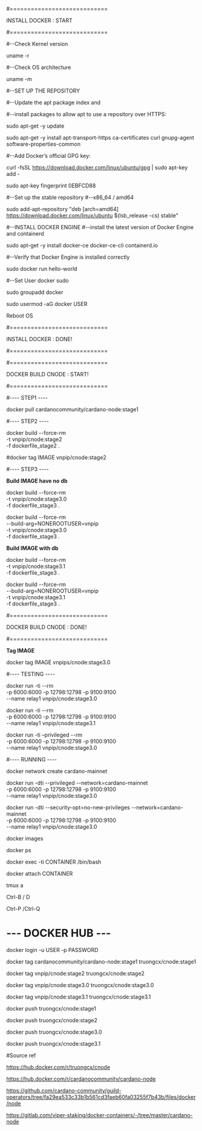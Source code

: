 #============================

INSTALL DOCKER : START

#============================

#--Check Kernel version

uname -r

#--Check OS architecture

uname -m

#--SET UP THE REPOSITORY

#--Update the apt package index and

#--install packages to allow apt to use a repository over HTTPS:

sudo apt-get -y update

sudo apt-get -y install apt-transport-https ca-certificates curl gnupg-agent software-properties-common

#--Add Docker’s official GPG key:

curl -fsSL https://download.docker.com/linux/ubuntu/gpg | sudo apt-key add -

sudo apt-key fingerprint 0EBFCD88

#--Set up the stable repository #--x86_64 / amd64

sudo add-apt-repository "deb [arch=amd64] https://download.docker.com/linux/ubuntu $(lsb_release -cs) stable"

#--INSTALL DOCKER ENGINE #--install the latest version of Docker Engine and containerd

sudo apt-get -y install docker-ce docker-ce-cli containerd.io

#--Verify that Docker Engine is installed correctly

sudo docker run hello-world

#--Set User docker sudo

sudo groupadd docker

sudo usermod -aG docker USER

Reboot OS

#============================

INSTALL DOCKER : DONE!

#============================

#============================

DOCKER BUILD CNODE : START!

#============================

#---- STEP1 ----

docker pull cardanocommunity/cardano-node:stage1

#---- STEP2 ----

docker build --force-rm \
-t vnpip/cnode:stage2 \
-f dockerfile_stage2 .

#docker tag IMAGE vnpip/cnode:stage2

#---- STEP3 ----

**Build IMAGE have no db**

docker build --force-rm \
-t vnpip/cnode:stage3.0 \
-f dockerfile_stage3 .

docker build --force-rm \
--build-arg=NONEROOTUSER=vnpip \
-t vnpip/cnode:stage3.0 \
-f dockerfile_stage3 .

**Build IMAGE with db**

docker build --force-rm \
-t vnpip/cnode:stage3.1 \
-f dockerfile_stage3 .

docker build --force-rm \
--build-arg=NONEROOTUSER=vnpip \
-t vnpip/cnode:stage3.1 \
-f dockerfile_stage3 .

#============================

DOCKER BUILD CNODE : DONE! 

#============================

**Tag IMAGE**

docker tag IMAGE vnpips/cnode:stage3.0

#---- TESTING ----

docker run -ti --rm \
-p 6000:6000 -p 12798:12798 -p 9100:9100 \
--name relay1 vnpip/cnode:stage3.0

docker run -ti --rm \
-p 6000:6000 -p 12798:12798 -p 9100:9100 \
--name relay1 vnpip/cnode:stage3.1

docker run -ti –privileged --rm \
-p 6000:6000 -p 12798:12798 -p 9100:9100 \
--name relay1 vnpip/cnode:stage3.0

#---- RUNNING ----

docker network create cardano-mainnet

docker run -dti --privileged --network=cardano-mainnet \
-p 6000:6000 -p 12798:12798 -p 9100:9100 \
--name relay1 vnpip/cnode:stage3.0

docker run -dti --security-opt=no-new-privileges --network=cardano-mainnet \
-p 6000:6000 -p 12798:12798 -p 9100:9100 \
--name relay1 vnpip/cnode:stage3.0


docker images

docker ps

docker exec -ti CONTAINER /bin/bash

docker attach CONTAINER

tmux a

Ctrl-B / D

Ctrl-P /Ctrl-Q

# --- DOCKER HUB ---

docker login -u USER -p PASSWORD

docker tag cardanocommunity/cardano-node:stage1 truongcx/cnode:stage1

docker tag vnpip/cnode:stage2 truongcx/cnode:stage2

docker tag vnpip/cnode:stage3.0 truongcx/cnode:stage3.0

docker tag vnpip/cnode:stage3.1 truongcx/cnode:stage3.1


docker push truongcx/cnode:stage1

docker push truongcx/cnode:stage2

docker push truongcx/cnode:stage3.0

docker push truongcx/cnode:stage3.1

#Source ref 

https://hub.docker.com/r/truongcx/cnode

https://hub.docker.com/r/cardanocommunity/cardano-node

https://github.com/cardano-community/guild-operators/tree/fa29ea533c33b1b561cd3faeb60fa03255f7b43b/files/docker/node

https://gitlab.com/viper-staking/docker-containers/-/tree/master/cardano-node
